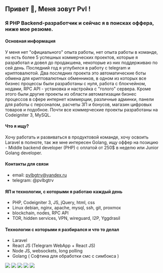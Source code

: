 ## Привет 👋, Меня зовут Pvl !
### Я PHP Backend-разработчик и сейчас я в поисках оффера, ниже мое резюме.
#### Основная информация
У меня нет "официального" опыта работы, нет опыта работы в команде, но есть более 5 успешных коммерческих проектов, которые я разработал и довел до продакшена, некоторые из них поддерживаю по сей день.
Последний год я углубился в работу с telegram и криптовалютой. Два последних проекта это автоматические боты обмена для криптовалютных обменников, в одном из которых все бизнес процессы были разработаны с нуля, работа с блокчейном, нодами, RPC API - установка и настройка с "голого" сервера. Кроме этого были другие проекты из области автоматизации бизнес процессов в сфере интернет коммерции, различные админки, панели для работы с персоналом, расчеты ЗП и бонусов, магазин цифровых товаров и подобное.
Почти все коммерческие проекты разработаны на Codeigniter 3, MySQL.

#### Что я ищу?
Хочу работать и развиваться в продуктовой команде, хочу освоить Laravel в полноте, так же мне интересен Golang, ищу оффер на позицию - Middle backend developer (PHP) с оплатой от 250$ в неделю или Junior Golang developer.

#### Контакты для связи
- email: pvlbgtrv@yandex.ru
- telegram: @pvlbgtrv

#### ЯП и технологии, с которыми я работаю каждый день
 - PHP, Codeigniter 3, JS, jQuery, html, css
 - Linux debian, nginx, apache, mysql, ssh, git, proxmox
 - blockchain, nodes, RPC API
 - TOR, hidden services, VPN, wireguard, I2P, Yggdrasil

#### Технологии с которыми я разбирался и что то делал
 - Laravel
 - React JS (Telegram WebApp + React JS)
 - Node JS, websockets, long polling
 - Golang ( Софтина для обработки смс с симбокса )

![](http://github-profile-summary-cards.vercel.app/api/cards/profile-details?username=pvlbgtrv&theme=buefy)
![](http://github-profile-summary-cards.vercel.app/api/cards/repos-per-language?username=pvlbgtrv&theme=buefy)
![](http://github-profile-summary-cards.vercel.app/api/cards/most-commit-language?username=pvlbgtrv&theme=buefy)
![](http://github-profile-summary-cards.vercel.app/api/cards/stats?username=pvlbgtrv&theme=buefy)
![](http://github-profile-summary-cards.vercel.app/api/cards/productive-time?username=pvlbgtrv&theme=buefy&utcOffset=8)
<!--
**pvlbgtrv/pvlbgtrv** is a ✨ _special_ ✨ repository because its `README.md` (this file) appears on your GitHub profile.

Here are some ideas to get you started:

- 🔭 I’m currently working on ...
- 🌱 I’m currently learning ...
- 👯 I’m looking to collaborate on ...
- 🤔 I’m looking for help with ...
- 💬 Ask me about ...
- 📫 How to reach me: ...
- 😄 Pronouns: ...
- ⚡ Fun fact: ...
-->
